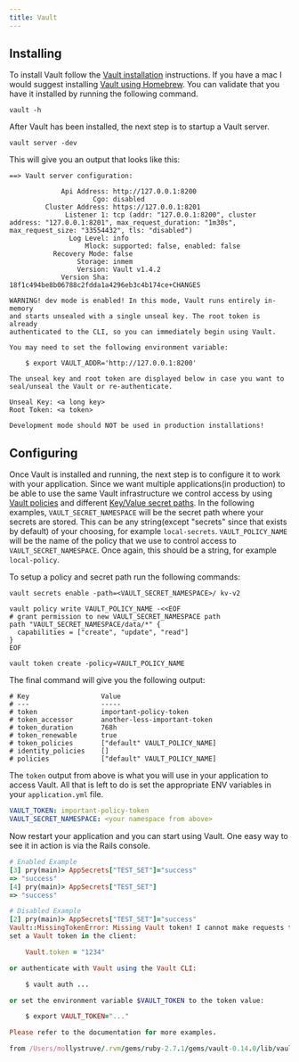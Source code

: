 ```yaml
---
title: Vault
---
```


## Installing

To install Vault follow the
[Vault installation](https://www.vaultproject.io/docs/install) instructions. If
you have a mac I would suggest installing
[Vault using Homebrew](https://formulae.brew.sh/formula/vault). You can validate
that you have it installed by running the following command.

```
vault -h
```

After Vault has been installed, the next step is to startup a Vault server.

```
vault server -dev
```

This will give you an output that looks like this:

```
==> Vault server configuration:

             Api Address: http://127.0.0.1:8200
                     Cgo: disabled
         Cluster Address: https://127.0.0.1:8201
              Listener 1: tcp (addr: "127.0.0.1:8200", cluster address: "127.0.0.1:8201", max_request_duration: "1m30s", max_request_size: "33554432", tls: "disabled")
               Log Level: info
                   Mlock: supported: false, enabled: false
           Recovery Mode: false
                 Storage: inmem
                 Version: Vault v1.4.2
             Version Sha: 18f1c494be8b06788c2fdda1a4296eb3c4b174ce+CHANGES

WARNING! dev mode is enabled! In this mode, Vault runs entirely in-memory
and starts unsealed with a single unseal key. The root token is already
authenticated to the CLI, so you can immediately begin using Vault.

You may need to set the following environment variable:

    $ export VAULT_ADDR='http://127.0.0.1:8200'

The unseal key and root token are displayed below in case you want to
seal/unseal the Vault or re-authenticate.

Unseal Key: <a long key>
Root Token: <a token>

Development mode should NOT be used in production installations!
```

## Configuring

Once Vault is installed and running, the next step is to configure it to work
with your application. Since we want multiple applications(in production) to be
able to use the same Vault infrastructure we control access by using
[Vault policies](https://www.vaultproject.io/docs/concepts/policies) and
different
[Key/Value secret paths](https://www.vaultproject.io/docs/secrets/kv/kv-v2#setup).
In the following examples, `VAULT_SECRET_NAMESPACE` will be the secret path
where your secrets are stored. This can be any string(except "secrets" since
that exists by default) of your choosing, for example `local-secrets`.
`VAULT_POLICY_NAME` will be the name of the policy that we use to control access
to `VAULT_SECRET_NAMESPACE`. Once again, this should be a string, for example
`local-policy`.

To setup a policy and secret path run the following commands:

```
vault secrets enable -path=<VAULT_SECRET_NAMESPACE>/ kv-v2

vault policy write VAULT_POLICY_NAME -<<EOF
# grant permission to new VAULT_SECRET_NAMESPACE path
path "VAULT_SECRET_NAMESPACE/data/*" {
  capabilities = ["create", "update", "read"]
}
EOF

vault token create -policy=VAULT_POLICY_NAME
```

The final command will give you the following output:

```
# Key                  Value
# ---                  -----
# token                important-policy-token
# token_accessor       another-less-important-token
# token_duration       768h
# token_renewable      true
# token_policies       ["default" VAULT_POLICY_NAME]
# identity_policies    []
# policies             ["default" VAULT_POLICY_NAME]
```

The `token` output from above is what you will use in your application to access
Vault. All that is left to do is set the appropriate ENV variables in your
`application.yml` file.

```yml
VAULT_TOKEN: important-policy-token
VAULT_SECRET_NAMESPACE: <your namespace from above>
```

Now restart your application and you can start using Vault. One easy way to see
it in action is via the Rails console.

```ruby
# Enabled Example
[3] pry(main)> AppSecrets["TEST_SET"]="success"
=> "success"
[4] pry(main)> AppSecrets["TEST_SET"]
=> "success"

# Disabled Example
[2] pry(main)> AppSecrets["TEST_SET"]="success"
Vault::MissingTokenError: Missing Vault token! I cannot make requests to Vault without a token. Please
set a Vault token in the client:

    Vault.token = "1234"

or authenticate with Vault using the Vault CLI:

    $ vault auth ...

or set the environment variable $VAULT_TOKEN to the token value:

    $ export VAULT_TOKEN="..."

Please refer to the documentation for more examples.

from /Users/mollystruve/.rvm/gems/ruby-2.7.1/gems/vault-0.14.0/lib/vault/client.rb:390:in `error'
```
